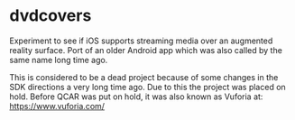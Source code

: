# dvdcovers
Experiment to see if iOS supports streaming media over an augmented reality surface. Port of an older Android app which was also called by the same name long time ago.

This is considered to be a dead project because of some changes in the SDK directions a very long time ago. Due to this the project was placed on hold. Before QCAR was put on hold, it was also known as Vuforia at: https://www.vuforia.com/
